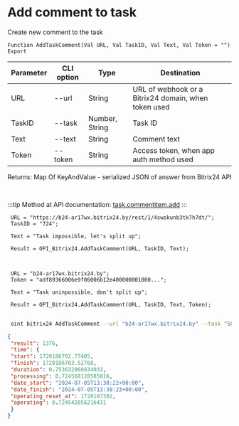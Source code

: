 ﻿---
sidebar_position: 3
---

# Add comment to task
 Create new comment to the task



`Function AddTaskComment(Val URL, Val TaskID, Val Text, Val Token = "") Export`

 | Parameter | CLI option | Type | Destination |
 |-|-|-|-|
 | URL | --url | String | URL of webhook or a Bitrix24 domain, when token used |
 | TaskID | --task | Number, String | Task ID |
 | Text | --text | String | Comment text |
 | Token | --token | String | Access token, when app auth method used |

 
 Returns: Map Of KeyAndValue - serialized JSON of answer from Bitrix24 API

<br/>

:::tip
Method at API documentation: [task.commentitem.add](https://dev.1c-bitrix.ru/rest_help/tasks/task/commentitem/add.php)
:::
<br/>


```bsl title="Code example"
 URL = "https://b24-ar17wx.bitrix24.by/rest/1/4swokunb3tk7h7dt/";
 TaskID = "724";
 
 Text = "Task impossible, let's split up";
 
 Result = OPI_Bitrix24.AddTaskComment(URL, TaskID, Text);
 
 
 
 URL = "b24-ar17wx.bitrix24.by";
 Token = "adf89366006e9f06006b12e400000001000...";
 
 Text = "Task uninpossible, don't split up";
 
 Result = OPI_Bitrix24.AddTaskComment(URL, TaskID, Text, Token);
```
	


```sh title="CLI command example"
 
 oint bitrix24 AddTaskComment --url "b24-ar17wx.bitrix24.by" --task "504" --text %text% --token "56898d66006e9f06006b12e400000001000..."

```

```json title="Result"
{
 "result": 1376,
 "time": {
 "start": 1720186702.77405,
 "finish": 1720186703.52768,
 "duration": 0.753632068634033,
 "processing": 0.724568128585816,
 "date_start": "2024-07-05T13:38:22+00:00",
 "date_finish": "2024-07-05T13:38:23+00:00",
 "operating_reset_at": 1720187302,
 "operating": 0.724542856216431
 }
}
```
